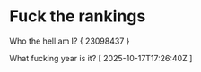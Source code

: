# Fuck the rankings

Who the hell am I?
{ 23098437 }

What fucking year is it?
[ 2025-10-17T17:26:40Z ]

